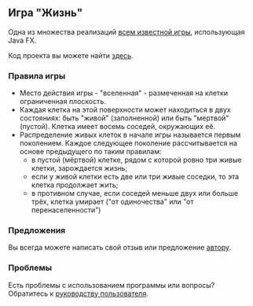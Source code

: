 ## Игра "Жизнь"

Одна из множества реализаций [всем известной игры](https://ru.wikipedia.org/wiki/%D0%98%D0%B3%D1%80%D0%B0_%C2%AB%D0%96%D0%B8%D0%B7%D0%BD%D1%8C%C2%BB), использующая Java FX.

Код проекта вы можете найти [здесь](https://github.com/PirateTigo/lifegame).

### Правила игры

- Место действия игры - "вселенная" - размеченная на клетки ограниченная плоскость.
- Каждая клетка на этой поверхности может находиться в двух состояниях: быть "живой" (заполненной) или быть "мертвой" (пустой). Клетка имеет восемь соседей, окружающих её.
- Распределение живых клеток в начале игры называется первым поколением. Каждое следующее поколение рассчитывается на основе предыдущего по таким правилам:
  - в пустой (мёртвой) клетке, рядом с которой ровно три живые клетки, зарождается жизнь;
  - если у живой клетки есть две или три живые соседки, то эта клетка продолжает жить;
  - в противном случае, если соседей меньше двух или больше трёх, клетка умирает ("от одиночества" или "от перенаселенности")

### Предложения

Вы всегда можете написать свой отзыв или предложение [автору](mailto:piratetigo@gmail.com).

### Проблемы

Есть проблемы с использованием программы или вопросы? Обратитесь к [руководству пользователя](https://github.com/PirateTigo/lifegame/wiki/%D0%A0%D1%83%D0%BA%D0%BE%D0%B2%D0%BE%D0%B4%D1%81%D1%82%D0%B2%D0%BE-%D0%BF%D0%BE%D0%BB%D1%8C%D0%B7%D0%BE%D0%B2%D0%B0%D1%82%D0%B5%D0%BB%D1%8F).